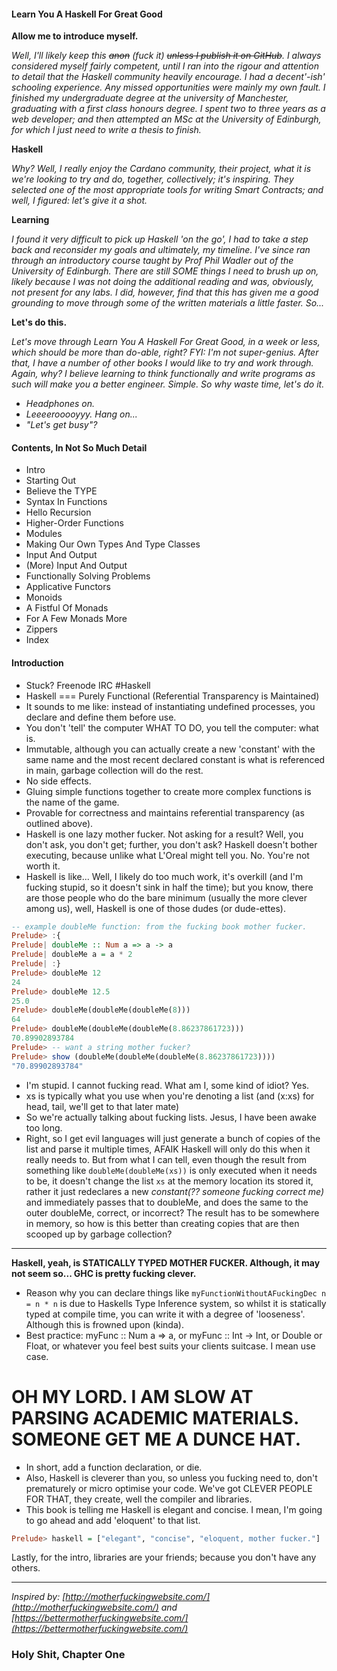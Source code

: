 #### Learn You A Haskell For Great Good

**Allow me to introduce myself.**

*Well, I'll likely keep this ~~anon~~ (fuck it) ~~unless I publish it on GitHub~~. I always considered myself fairly competent, until I ran into the rigour and attention to detail that the Haskell community heavily encourage. I had a decent'-ish' schooling experience. Any missed opportunities were mainly my own fault. I finished my undergraduate degree at the university of Manchester, graduating with a first class honours degree. I spent two to three years as a web developer; and then attempted an MSc at the University of Edinburgh, for which I just need to write a thesis to finish.*

**Haskell**

*Why? Well, I really enjoy the Cardano community, their project, what it is we're looking to try and do, together, collectively; it's inspiring. They selected one of the most appropriate tools for writing Smart Contracts; and well, I figured: let's give it a shot.*

**Learning**

*I found it very difficult to pick up Haskell 'on the go', I had to take a step back and reconsider my goals and ultimately, my timeline. I've since ran through an introductory course taught by Prof Phil Wadler out of the University of Edinburgh. There are still SOME things I need to brush up on, likely because I was not doing the additional reading and was, obviously, not present for any labs. I did, however, find that this has given me a good grounding to move through some of the written materials a little faster. So...*

**Let's do this.**

*Let's move through Learn You A Haskell For Great Good, in a week or less, which should be more than do-able, right? FYI: I'm not super-genius. After that, I have a number of other books I would like to try and work through. Again, why? I believe learning to think functionally and write programs as such will make you a better engineer. Simple. So why waste time, let's do it.*

* *Headphones on.*
* *Leeeerooooyyy. Hang on...*
* *"Let's get busy"?*

#### Contents, In Not So Much Detail

* Intro
* Starting Out
* Believe the TYPE
* Syntax In Functions
* Hello Recursion
* Higher-Order Functions
* Modules
* Making Our Own Types And Type Classes
* Input And Output
* (More) Input And Output
* Functionally Solving Problems
* Applicative Functors
* Monoids
* A Fistful Of Monads
* For A Few Monads More
* Zippers
* Index

#### Introduction

* Stuck? Freenode IRC #Haskell
* Haskell === Purely Functional (Referential Transparency is Maintained)
* It sounds to me like: instead of instantiating undefined processes, you declare and define them before use.
* You don't 'tell' the computer WHAT TO DO, you tell the computer: what is.
* Immutable, although you can actually create a new 'constant' with the same name and the most recent declared constant is what is referenced in main, garbage collection will do the rest.
* No side effects.
* Gluing simple functions together to create more complex functions is the name of the game.
* Provable for correctness and maintains referential transparency (as outlined above).
* Haskell is one lazy mother fucker. Not asking for a result? Well, you don't ask, you don't get; further, you don't ask? Haskell doesn't bother executing, because unlike what L'Oreal might tell you. No. You're not worth it.
* Haskell is like... Well, I likely do too much work, it's overkill (and I'm fucking stupid, so it doesn't sink in half the time); but you know, there are those people who do the bare minimum (usually the more clever among us), well, Haskell is one of those dudes (or dude-ettes).

```haskell
-- example doubleMe function: from the fucking book mother fucker.
Prelude> :{
Prelude| doubleMe :: Num a => a -> a
Prelude| doubleMe a = a * 2
Prelude| :}
Prelude> doubleMe 12
24
Prelude> doubleMe 12.5
25.0
Prelude> doubleMe(doubleMe(doubleMe(8)))
64
Prelude> doubleMe(doubleMe(doubleMe(8.86237861723)))
70.89902893784
Prelude> -- want a string mother fucker?
Prelude> show (doubleMe(doubleMe(doubleMe(8.86237861723))))
"70.89902893784"
```

* I'm stupid. I cannot fucking read. What am I, some kind of idiot? Yes.
* xs is typically what you use when you're denoting a list (and (x:xs) for head, tail, we'll get to that later mate)
* So we're actually talking about fucking lists. Jesus, I have been awake too long.
* Right, so I get evil languages will just generate a bunch of copies of the list and parse it multiple times, AFAIK Haskell will only do this when it really needs to. But from what I can tell, even though the result from something like ```doubleMe(doubleMe(xs))``` is only executed when it needs to be, it doesn't change the list ```xs``` at the memory location its stored it, rather it just redeclares a new *constant(?? someone fucking correct me)* and immediately passes that to doubleMe, and does the same to the outer doubleMe, correct, or incorrect? The result has to be somewhere in memory, so how is this better than creating copies that are then scooped up by garbage collection?

<hr />

**Haskell, yeah, is STATICALLY TYPED MOTHER FUCKER. Although, it may not seem so... GHC is pretty fucking clever.**

* Reason why you can declare things like ```myFunctionWithoutAFuckingDec n = n * n``` is due to Haskells Type Inference system, so whilst it is statically typed at compile time, you can write it with a degree of 'looseness'. Although this is frowned upon (kinda).
* Best practice: myFunc :: Num a => a, or myFunc :: Int -> Int, or Double or Float, or whatever you feel best suits your clients suitcase. I mean use case.

# OH MY LORD. I AM SLOW AT PARSING ACADEMIC MATERIALS. SOMEONE GET ME A DUNCE HAT.

* In short, add a function declaration, or die.
* Also, Haskell is cleverer than you, so unless you fucking need to, don't prematurely or micro optimise your code. We've got CLEVER PEOPLE FOR THAT, they create, well the compiler and libraries.
* This book is telling me Haskell is elegant and concise. I mean, I'm going to go ahead and add 'eloquent' to that list.

```haskell
Prelude> haskell = ["elegant", "concise", "eloquent, mother fucker."]
```

Lastly, for the intro, libraries are your friends; because you don't have any others.

<hr />

*Inspired by: [http://motherfuckingwebsite.com/](http://motherfuckingwebsite.com/) and [https://bettermotherfuckingwebsite.com/](https://bettermotherfuckingwebsite.com/)*

### Holy Shit, Chapter One

